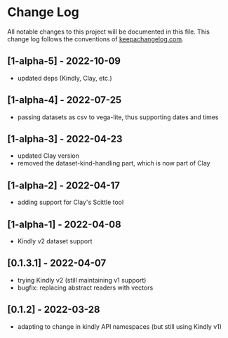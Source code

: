 # Change Log
All notable changes to this project will be documented in this file. This change log follows the conventions of [keepachangelog.com](http://keepachangelog.com/).

## [1-alpha-5] - 2022-10-09
- updated deps (Kindly, Clay, etc.)

## [1-alpha-4] - 2022-07-25
- passing datasets as csv to vega-lite, thus supporting dates and times

## [1-alpha-3] - 2022-04-23
- updated Clay version
- removed the dataset-kind-handling part, which is now part of Clay

## [1-alpha-2] - 2022-04-17
- adding support for Clay's Scittle tool

## [1-alpha-1] - 2022-04-08
- Kindly v2 dataset support

## [0.1.3.1] - 2022-04-07
- trying Kindly v2 (still maintaining v1 support)
- bugfix: replacing abstract readers with vectors

## [0.1.2] - 2022-03-28
- adapting to change in kindly API namespaces (but still using Kindly v1)

